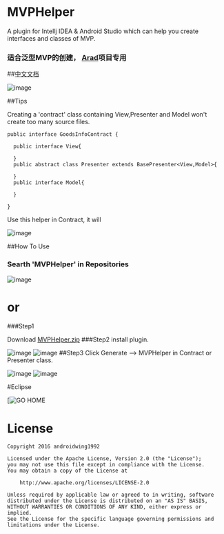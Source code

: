 # MVPHelper
A plugin for Intellj IDEA &amp; Android Studio which can help you create interfaces and classes of MVP.

### 适合泛型MVP的创建， [Arad](https://github.com/beanu/Arad)项目专用
##[中文文档](https://github.com/githubwing/MVPHelper/blob/master/READMECN.MD)

![image](https://github.com/githubwing/MVPHelper/raw/master/img/mvp_presenter.gif)



##Tips

Creating a 'contract' class containing View,Presenter and Model won't create too many source files. 
```
public interface GoodsInfoContract {
    
  public interface View{

  }
  public abstract class Presenter extends BasePresenter<View,Model>{

  }
  public interface Model{

  }

}
```
Use this helper in Contract, it will

![image](https://github.com/githubwing/MVPHelper/raw/master/img/mvp_contract.gif)

##How To Use
### Searth 'MVPHelper' in Repositories

 ![image](https://github.com/githubwing/MVPHelper/raw/master/img/repositories.png)



# or



###Step1

Download [MVPHelper.zip](https://github.com/beanu/MVPHelper/raw/master/MVPHelper.zip)
###Step2
install plugin.

![image](https://github.com/githubwing/MVPHelper/raw/master/img/step-1.png)
![image](https://github.com/githubwing/MVPHelper/raw/master/img/step0.png)
##Step3
Click Generate --> MVPHelper in Contract or Presenter class.

![image](https://github.com/githubwing/MVPHelper/raw/master/img/step1.png)
![image](https://github.com/githubwing/MVPHelper/raw/master/img/step2.png)

#Eclipse

[![GO HOME](http://ww4.sinaimg.cn/large/5e9a81dbgw1eu90m08v86j20dw09a3yu.jpg)
# License

    Copyright 2016 androidwing1992

    Licensed under the Apache License, Version 2.0 (the "License");
    you may not use this file except in compliance with the License.
    You may obtain a copy of the License at
    
        http://www.apache.org/licenses/LICENSE-2.0
    
    Unless required by applicable law or agreed to in writing, software
    distributed under the License is distributed on an "AS IS" BASIS,
    WITHOUT WARRANTIES OR CONDITIONS OF ANY KIND, either express or implied.
    See the License for the specific language governing permissions and
    limitations under the License.
